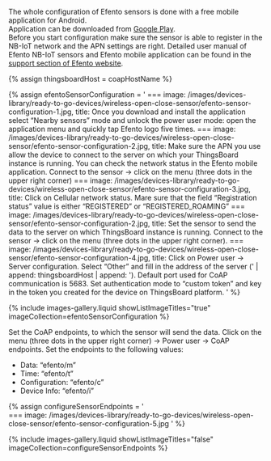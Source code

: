 
The whole configuration of Efento sensors is done with a free mobile application for Android.  
Application can be downloaded from [Google Play](https://play.google.com/store/apps/details?id=pl.efento.cloud&hl=en).  
Before you start configuration make sure the sensor is able to register in the NB-IoT network and the APN settings are right. 
Detailed user manual of Efento NB-IoT sensors and Efento mobile application can be found in the [support section of Efento website](https://getefento.com/support/).  

{% assign thingsboardHost = coapHostName %}

{% assign efentoSensorConfiguration = '
    ===
        image: /images/devices-library/ready-to-go-devices/wireless-open-close-sensor/efento-sensor-configuration-1.jpg,
        title: Once you download and install the application select “Nearby sensors” mode and unlock the power user mode: open the application menu and quickly tap Efento logo five times.
    ===
        image: /images/devices-library/ready-to-go-devices/wireless-open-close-sensor/efento-sensor-configuration-2.jpg,
        title: Make sure the APN you use allow the device to connect to the server on which your ThingsBoard instance is running. You can check the network status in the Efento mobile application. Connect to the sensor -> click on the menu (three dots in the upper right corner)
    ===
        image: /images/devices-library/ready-to-go-devices/wireless-open-close-sensor/efento-sensor-configuration-3.jpg,
        title: Click on Cellular network status. Mare sure that the field “Registration status” value is either “REGISTERED” or “REGISTERED_ROAMING”
    ===
        image: /images/devices-library/ready-to-go-devices/wireless-open-close-sensor/efento-sensor-configuration-2.jpg,
        title: Set the sensor to send the data to the server on which ThingsBoard instance is running. Connect to the sensor -> click on the menu (three dots in the upper right corner).
    ===
        image: /images/devices-library/ready-to-go-devices/wireless-open-close-sensor/efento-sensor-configuration-4.jpg,
        title: Click on Power user -> Server configuration. Select “Other” and fill in the address of the server (' | append: thingsboardHost | append: '). Default port used for CoAP communication is 5683. Set authentication mode to “custom token” and key in the token you created for the device on ThingsBoard platform.
'
%}

{% include images-gallery.liquid showListImageTitles="true" imageCollection=efentoSensorConfiguration %}

Set the CoAP endpoints, to which the sensor will send the data. Click on the menu (three dots in the upper right corner) -> Power user -> CoAP endpoints. Set the endpoints to the following values:

- Data: “efento/m”
- Time: “efento/t”
- Configuration: “efento/c”
- Device Info: “efento/i”

{% assign configureSensorEndpoints = '        
    ===
        image: /images/devices-library/ready-to-go-devices/wireless-open-close-sensor/efento-sensor-configuration-5.jpg
'
%}

{% include images-gallery.liquid showListImageTitles="false" imageCollection=configureSensorEndpoints %}

